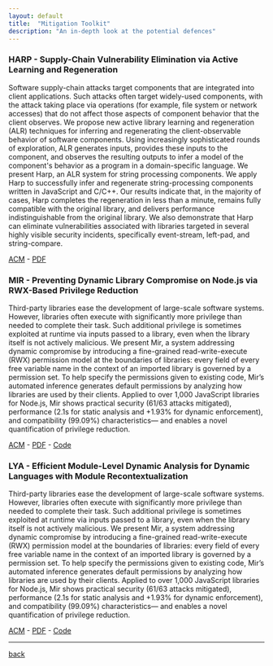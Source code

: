 ```yaml
---
layout: default
title:  "Mitigation Toolkit"
description: "An in-depth look at the potential defences"
---
```


### HARP - Supply-Chain Vulnerability Elimination via Active Learning and Regeneration

Software supply-chain attacks target components that are integrated into client applications. Such attacks often target widely-used components, with the attack taking place via operations (for example, file system or network accesses) that do not affect those aspects of component behavior that the client observes. We propose new active library learning and regeneration (ALR) techniques for inferring and regenerating the client-observable behavior of software components. Using increasingly sophisticated rounds of exploration, ALR generates inputs, provides these inputs to the component, and observes the resulting outputs to infer a model of the component's behavior as a program in a domain-specific language. We present Harp, an ALR system for string processing components. We apply Harp to successfully infer and regenerate string-processing components written in JavaScript and C/C++. Our results indicate that, in the majority of cases, Harp completes the regeneration in less than a minute, remains fully compatible with the original library, and delivers performance indistinguishable from the original library. We also demonstrate that Harp can eliminate vulnerabilities associated with libraries targeted in several highly visible security incidents, specifically event-stream, left-pad, and string-compare.

[ACM](https://dl.acm.org/doi/abs/10.1145/3460120.3484736) - [PDF](http://nikos.vasilak.is/p/harp:ccs:2021.pdf) 

### MIR - Preventing Dynamic Library Compromise on Node.js via RWX-Based Privilege Reduction

Third-party libraries ease the development of large-scale software systems. However, libraries often execute with significantly more privilege than needed to complete their task. Such additional privilege is sometimes exploited at runtime via inputs passed to a library, even when the library itself is not actively malicious. We present Mir, a system addressing dynamic compromise by introducing a fine-grained read-write-execute (RWX) permission model at the boundaries of libraries: every field of every free variable name in the context of an imported library is governed by a permission set. To help specify the permissions given to existing code, Mir’s automated inference generates default permissions by analyzing how libraries are used by their clients. Applied to over 1,000 JavaScript libraries for Node.js, Mir shows practical security (61/63 attacks mitigated), performance (2.1s for static analysis and +1.93% for dynamic enforcement), and compatibility (99.09%) characteristics— and enables a novel quantification of privilege reduction.

[ACM](https://dl.acm.org/doi/abs/10.1145/3460120.3484535) - [PDF](http://nikos.vasilak.is/p/mir:ccs:2021.pdf) - [Code](http://github.com/andromeda/mir) 

### LYA - Efficient Module-Level Dynamic Analysis for Dynamic Languages with Module Recontextualization

Third-party libraries ease the development of large-scale software systems. However, libraries often execute with significantly more privilege than needed to complete their task. Such additional privilege is sometimes exploited at runtime via inputs passed to a library, even when the library itself is not actively malicious. We present Mir, a system addressing dynamic compromise by introducing a fine-grained read-write-execute (RWX) permission model at the boundaries of libraries: every field of every free variable name in the context of an imported library is governed by a permission set. To help specify the permissions given to existing code, Mir’s automated inference generates default permissions by analyzing how libraries are used by their clients. Applied to over 1,000 JavaScript libraries for Node.js, Mir shows practical security (61/63 attacks mitigated), performance (2.1s for static analysis and +1.93% for dynamic enforcement), and compatibility (99.09%) characteristics— and enables a novel quantification of privilege reduction.

[ACM](https://dl.acm.org/doi/10.1145/3468264.3468574) - [PDF](http://nikos.vasilak.is/p/lya:fse:2021.pdf) - [Code](http://github.com/andromeda/lya)

* * *
[back](./)
